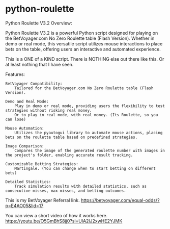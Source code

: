 # python-roulette
Python Roulette V3.2
Overview:

Python Roulette V3.2 is a powerful Python script designed for playing on the BetVoyager.com No Zero Roulette table (Flash Version). Whether in demo or real mode, this versatile script utilizes mouse interactions to place bets on the table, offering users an interactive and automated experience.

This is a ONE of a KIND script.
There is NOTHING else out there like this.
Or at least nothing that I have seen.

Features:

    BetVoyager Compatibility:
        Tailored for the BetVoyager.com No Zero Roulette table (Flash Version).

    Demo and Real Mode:
        Play in demo or real mode, providing users the flexibility to test strategies without risking real money.
        Or to play in real mode, with real money. (Its Roulette, so you can lose)

    Mouse Automation:
        Utilizes the pyautogui library to automate mouse actions, placing bets on the roulette table based on predefined strategies.

    Image Comparison:
        Compares the image of the generated roulette number with images in the project's folder, enabling accurate result tracking.

    Customizable Betting Strategies:
        Martingale. (You can change when to start betting on different bets)

    Detailed Statistics:
        Track simulation results with detailed statistics, such as consecutive misses, max misses, and betting outcomes.
This is my BetVoyager Referral link.
https://betvoyager.com/equal-odds/?p=E4AO05&lid=17 

You can view a short video of how it works here.
https://youtu.be/O5GmBhS8jj0?si=UlA2lJ2xwHE2YJMK
